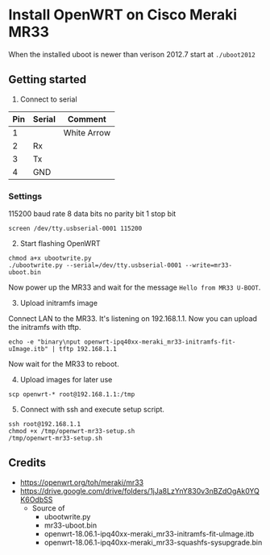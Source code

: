# Install OpenWRT on Cisco Meraki MR33

When the installed uboot is newer than verison 2012.7 start at `./uboot2012`

## Getting started

1. Connect to serial

| Pin | Serial | Comment     |
| --- | ------ | ----------- |
| 1   |        | White Arrow |
| 2   | Rx     |             |
| 3   | Tx     |             |
| 4   | GND    |             |

### Settings
115200 baud rate
8 data bits
no parity bit
1 stop bit

```
screen /dev/tty.usbserial-0001 115200
```

2. Start flashing OpenWRT
```
chmod a+x ubootwrite.py
./ubootwrite.py --serial=/dev/tty.usbserial-0001 --write=mr33-uboot.bin
```

Now power up the MR33 and wait for the message `Hello from MR33 U-BOOT`.

3. Upload initramfs image

Connect LAN to the MR33. It's listening on 192.168.1.1. Now you can upload the initramfs with tftp.

```
echo -e "binary\nput openwrt-ipq40xx-meraki_mr33-initramfs-fit-uImage.itb" | tftp 192.168.1.1
```

Now wait for the MR33 to reboot.

4. Upload images for later use

```
scp openwrt-* root@192.168.1.1:/tmp
```

5. Connect with ssh and execute setup script.

```
ssh root@192.168.1.1
chmod +x /tmp/openwrt-mr33-setup.sh
/tmp/openwrt-mr33-setup.sh
```

## Credits

- https://openwrt.org/toh/meraki/mr33
- https://drive.google.com/drive/folders/1jJa8LzYnY830v3nBZdOgAk0YQK6OdbSS
  - Source of
    - ubootwrite.py
    - mr33-uboot.bin
    - openwrt-18.06.1-ipq40xx-meraki_mr33-initramfs-fit-uImage.itb
    - openwrt-18.06.1-ipq40xx-meraki_mr33-squashfs-sysupgrade.bin
